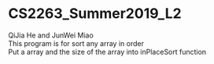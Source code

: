 # CS2263_Summer2019_L2
QiJia He and JunWei Miao  
This program is for sort any array in order  
Put a array and the size of the array into inPlaceSort function
